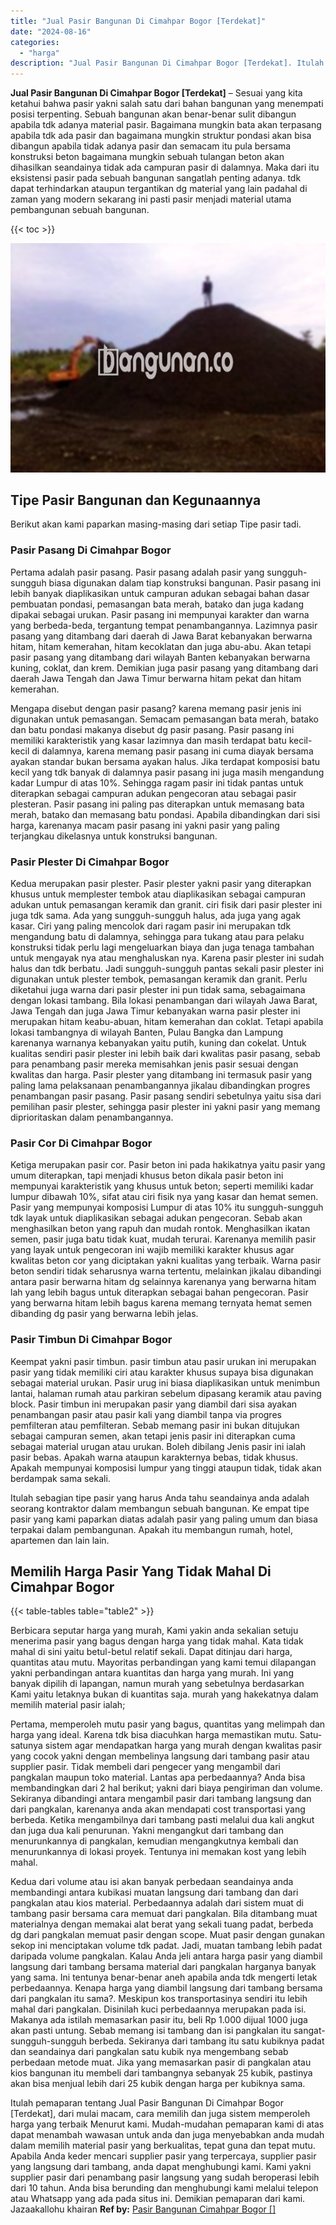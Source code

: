```yaml
---
title: "Jual Pasir Bangunan Di Cimahpar Bogor [Terdekat]"
date: "2024-08-16"
categories: 
  - "harga"
description: "Jual Pasir Bangunan Di Cimahpar Bogor [Terdekat]. Itulah pemaparan tentang Jual Pasir Bangunan Di Cimahpar Bogor [Terdekat], dari mulai macam, cara memilih..."
---
```


**Jual Pasir Bangunan Di Cimahpar Bogor \[Terdekat\]** – Sesuai yang kita ketahui bahwa pasir yakni salah satu dari bahan bangunan yang menempati posisi terpenting. Sebuah bangunan akan benar-benar sulit dibangun apabila tdk adanya material pasir. Bagaimana mungkin bata akan terpasang apabila tdk ada pasir dan bagaimana mungkin struktur pondasi akan bisa dibangun apabila tidak adanya pasir dan semacam itu pula bersama konstruksi beton bagaimana mungkin sebuah tulangan beton akan dihasilkan seandainya tidak ada campuran pasir di dalamnya. Maka dari itu eksistensi pasir pada sebuah bangunan sangatlah penting adanya. tdk dapat terhindarkan ataupun tergantikan dg material yang lain padahal di zaman yang modern sekarang ini pasti pasir menjadi material utama pembangunan sebuah bangunan.

{{< toc >}}

![Jual Pasir Bangunan Di Cimahpar Bogor [Terdekat]](/images/jual-pasir-bangunan-68.png)

## Tipe Pasir Bangunan dan Kegunaannya

Berikut akan kami paparkan masing-masing dari setiap Tipe pasir tadi.

### Pasir Pasang Di Cimahpar Bogor

Pertama adalah pasir pasang. Pasir pasang adalah pasir yang sungguh-sungguh biasa digunakan dalam tiap konstruksi bangunan. Pasir pasang ini lebih banyak diaplikasikan untuk campuran adukan sebagai bahan dasar pembuatan pondasi, pemasangan bata merah, batako dan juga kadang dipakai sebagai urukan. Pasir pasang ini mempunyai karakter dan warna yang berbeda-beda, tergantung tempat penambangannya. Lazimnya pasir pasang yang ditambang dari daerah di Jawa Barat kebanyakan berwarna hitam, hitam kemerahan, hitam kecoklatan dan juga abu-abu. Akan tetapi pasir pasang yang ditambang dari wilayah Banten kebanyakan berwarna kuning, coklat, dan krem. Demikian juga pasir pasang yang ditambang dari daerah Jawa Tengah dan Jawa Timur berwarna hitam pekat dan hitam kemerahan.

Mengapa disebut dengan pasir pasang? karena memang pasir jenis ini digunakan untuk pemasangan. Semacam pemasangan bata merah, batako dan batu pondasi makanya disebut dg pasir pasang. Pasir pasang ini memiliki karakteristik yang kasar lazimnya dan masih terdapat batu kecil-kecil di dalamnya, karena memang pasir pasang ini cuma diayak bersama ayakan standar bukan bersama ayakan halus. Jika terdapat komposisi batu kecil yang tdk banyak di dalamnya pasir pasang ini juga masih mengandung kadar Lumpur di atas 10%. Sehingga ragam pasir ini tidak pantas untuk diterapkan sebagai campuran adukan pengecoran atau sebagai pasir plesteran. Pasir pasang ini paling pas diterapkan untuk memasang bata merah, batako dan memasang batu pondasi. Apabila dibandingkan dari sisi harga, karenanya macam pasir pasang ini yakni pasir yang paling terjangkau dikelasnya untuk konstruksi bangunan.

### Pasir Plester Di Cimahpar Bogor

Kedua merupakan pasir plester. Pasir plester yakni pasir yang diterapkan khusus untuk memplester tembok atau diaplikasikan sebagai campuran adukan untuk pemasangan keramik dan granit. ciri fisik dari pasir plester ini juga tdk sama. Ada yang sungguh-sungguh halus, ada juga yang agak kasar. Ciri yang paling mencolok dari ragam pasir ini merupakan tdk mengandung batu di dalamnya, sehingga para tukang atau para pelaku konstruksi tidak perlu lagi mengeluarkan biaya dan juga tenaga tambahan untuk mengayak nya atau menghaluskan nya. Karena pasir plester ini sudah halus dan tdk berbatu. Jadi sungguh-sungguh pantas sekali pasir plester ini digunakan untuk plester tembok, pemasangan keramik dan granit. Perlu diketahui juga warna dari pasir plester ini pun tidak sama, sebagaimana dengan lokasi tambang. Bila lokasi penambangan dari wilayah Jawa Barat, Jawa Tengah dan juga Jawa Timur kebanyakan warna pasir plester ini merupakan hitam keabu-abuan, hitam kemerahan dan coklat. Tetapi apabila lokasi tambangnya di wilayah Banten, Pulau Bangka dan Lampung karenanya warnanya kebanyakan yaitu putih, kuning dan cokelat. Untuk kualitas sendiri pasir plester ini lebih baik dari kwalitas pasir pasang, sebab para penambang pasir mereka memisahkan jenis pasir sesuai dengan kwalitas dan harga. Pasir plester yang ditambang ini termasuk pasir yang paling lama pelaksanaan penambangannya jikalau dibandingkan progres penambangan pasir pasang. Pasir pasang sendiri sebetulnya yaitu sisa dari pemilihan pasir plester, sehingga pasir plester ini yakni pasir yang memang diprioritaskan dalam penambangannya.

### Pasir Cor Di Cimahpar Bogor

Ketiga merupakan pasir cor. Pasir beton ini pada hakikatnya yaitu pasir yang umum diterapkan, tapi menjadi khusus beton dikala pasir beton ini mempunyai karakteristik yang khusus untuk beton; seperti memiliki kadar lumpur dibawah 10%, sifat atau ciri fisik nya yang kasar dan hemat semen. Pasir yang mempunyai komposisi Lumpur di atas 10% itu sungguh-sungguh tdk layak untuk diaplikasikan sebagai adukan pengecoran. Sebab akan menghasilkan beton yang rapuh dan mudah rontok. Menghasilkan ikatan semen, pasir juga batu tidak kuat, mudah terurai. Karenanya memilih pasir yang layak untuk pengecoran ini wajib memiliki karakter khusus agar kwalitas beton cor yang diciptakan yakni kualitas yang terbaik. Warna pasir beton sendiri tidak seharusnya warna tertentu, melainkan jikalau dibandingi antara pasir berwarna hitam dg selainnya karenanya yang berwarna hitam lah yang lebih bagus untuk diterapkan sebagai bahan pengecoran. Pasir yang berwarna hitam lebih bagus karena memang ternyata hemat semen dibanding dg pasir yang berwarna lebih jelas.

### Pasir Timbun Di Cimahpar Bogor

Keempat yakni pasir timbun. pasir timbun atau pasir urukan ini merupakan pasir yang tidak memiliki ciri atau karakter khusus supaya bisa digunakan sebagai material urukan. Pasir urug ini biasa diaplikasikan untuk menimbun lantai, halaman rumah atau parkiran sebelum dipasang keramik atau paving block. Pasir timbun ini merupakan pasir yang diambil dari sisa ayakan penambangan pasir atau pasir kali yang diambil tanpa via progres pemfilteran atau pemfilteran. Sebab memang pasir ini bukan ditujukan sebagai campuran semen, akan tetapi jenis pasir ini diterapkan cuma sebagai material urugan atau urukan. Boleh dibilang Jenis pasir ini ialah pasir bebas. Apakah warna ataupun karakternya bebas, tidak khusus. Apakah mempunyai komposisi lumpur yang tinggi ataupun tidak, tidak akan berdampak sama sekali.

Itulah sebagian tipe pasir yang harus Anda tahu seandainya anda adalah seorang kontraktor dalam membangun sebuah bangunan. Ke empat tipe pasir yang kami paparkan diatas adalah pasir yang paling umum dan biasa terpakai dalam pembangunan. Apakah itu membangun rumah, hotel, apartemen dan lain lain.

## Memilih Harga Pasir Yang Tidak Mahal Di Cimahpar Bogor

{{< table-tables table="table2" >}}

Berbicara seputar harga yang murah, Kami yakin anda sekalian setuju menerima pasir yang bagus dengan harga yang tidak mahal. Kata tidak mahal di sini yaitu betul-betul relatif sekali. Dapat ditinjau dari harga, quantitas atau mutu. Mayoritas perbandingan yang kami temui dilapangan yakni perbandingan antara kuantitas dan harga yang murah. Ini yang banyak dipilih di lapangan, namun murah yang sebetulnya berdasarkan Kami yaitu letaknya bukan di kuantitas saja. murah yang hakekatnya dalam memilih material pasir ialah;

Pertama, memperoleh mutu pasir yang bagus, quantitas yang melimpah dan harga yang ideal. Karena tdk bisa diacuhkan harga memastikan mutu. Satu-satunya sistem agar mendapatkan harga yang murah dengan kwalitas pasir yang cocok yakni dengan membelinya langsung dari tambang pasir atau supplier pasir. Tidak membeli dari pengecer yang mengambil dari pangkalan maupun toko material. Lantas apa perbedaannya? Anda bisa membandingkan dari 2 hal berikut; yakni dari biaya pengiriman dan volume. Sekiranya dibandingi antara mengambil pasir dari tambang langsung dan dari pangkalan, karenanya anda akan mendapati cost transportasi yang berbeda. Ketika mengambilnya dari tambang pasti melalui dua kali angkut dan juga dua kali penurunan. Yakni mengangkut dari tambang dan menurunkannya di pangkalan, kemudian mengangkutnya kembali dan menurunkannya di lokasi proyek. Tentunya ini memakan kost yang lebih mahal.

Kedua dari volume atau isi akan banyak perbedaan seandainya anda membandingi antara kubikasi muatan langsung dari tambang dan dari pangkalan atau kios material. Perbedaannya adalah dari sistem muat di tambang pasir bersama cara memuat dari pangkalan. Bila ditambang muat materialnya dengan memakai alat berat yang sekali tuang padat, berbeda dg dari pangkalan memuat pasir dengan scope. Muat pasir dengan gunakan sekop ini menciptakan volume tdk padat. Jadi, muatan tambang lebih padat daripada volume pangkalan. Kalau Anda jeli antara harga pasir yang diambil langsung dari tambang bersama material dari pangkalan harganya banyak yang sama. Ini tentunya benar-benar aneh apabila anda tdk mengerti letak perbedaannya. Kenapa harga yang diambil langsung dari tambang bersama dari pangkalan itu sama?. Meskipun kos transportasinya sendiri itu lebih mahal dari pangkalan. Disinilah kuci perbedaannya merupakan pada isi. Makanya ada istilah memasarkan pasir itu, beli Rp 1.000 dijual 1000 juga akan pasti untung. Sebab memang isi tambang dan isi pangkalan itu sangat-sungguh-sungguh berbeda. Sekiranya dari tambang itu satu kubiknya padat dan seandainya dari pangkalan satu kubik nya mengembang sebab perbedaan metode muat. Jika yang memasarkan pasir di pangkalan atau kios bangunan itu membeli dari tambangnya sebanyak 25 kubik, pastinya akan bisa menjual lebih dari 25 kubik dengan harga per kubiknya sama.

Itulah pemaparan tentang Jual Pasir Bangunan Di Cimahpar Bogor \[Terdekat\], dari mulai macam, cara memilih dan juga sistem memperoleh harga yang terbaik Menurut kami. Mudah-mudahan pemaparan kami di atas dapat menambah wawasan untuk anda dan juga menyebabkan anda mudah dalam memilih material pasir yang berkualitas, tepat guna dan tepat mutu. Apabila Anda keder mencari supplier pasir yang terpercaya, supplier pasir yang langsung dari tambang, anda dapat menghubungi kami. Kami yakni supplier pasir dari penambang pasir langsung yang sudah beroperasi lebih dari 10 tahun. Anda bisa berunding dan menghubungi kami melalui telepon atau Whatsapp yang ada pada situs ini. Demikian pemaparan dari kami. Jazaakallohu khairan
**Ref by:** [Pasir Bangunan Cimahpar Bogor []](https://id.wikipedia.org/wiki/Pasir)
